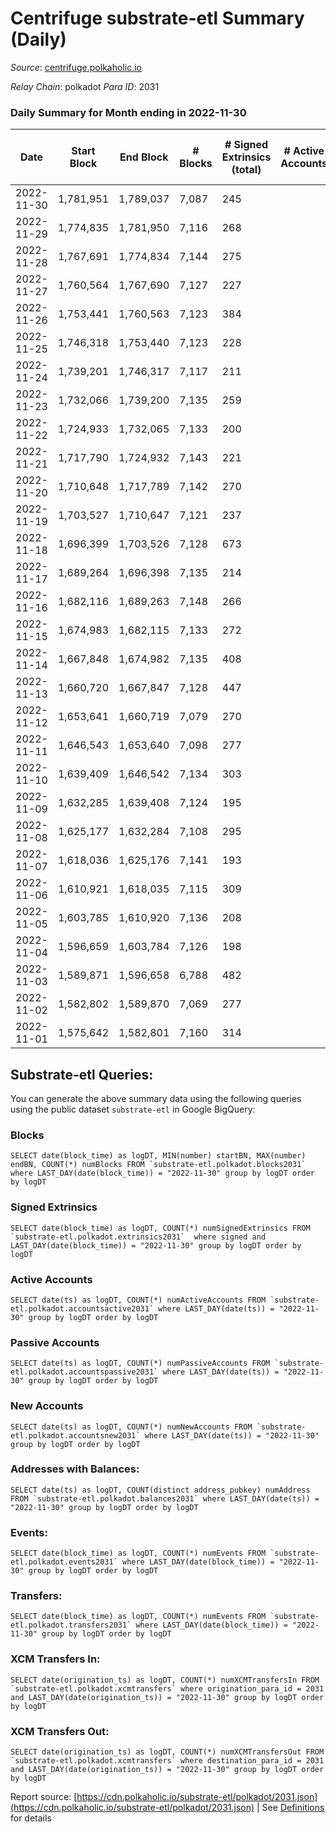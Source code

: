 # Centrifuge substrate-etl Summary (Daily)

_Source_: [centrifuge.polkaholic.io](https://centrifuge.polkaholic.io)

*Relay Chain*: polkadot
*Para ID*: 2031



### Daily Summary for Month ending in 2022-11-30


| Date | Start Block | End Block | # Blocks | # Signed Extrinsics (total) | # Active Accounts | # Passive | # New | # Addresses with Balances | # Events | # Transfers | # XCM Transfers In | # XCM Transfers Out | Issues | 
| ---- | ----------- | --------- | -------- | --------------------------- | ----------------- | --------- | ----- | ------------------------- | -------- | ----------- | ------------------ | ------------------- | ------ |
| 2022-11-30 | 1,781,951 | 1,789,037 | 7,087 | 245 |  |  |  | 43,649 | 16,015 | 205  |   |   |  |
| 2022-11-29 | 1,774,835 | 1,781,950 | 7,116 | 268 |  |  |  | 43,634 | 16,197 | 199  |   |   |  |
| 2022-11-28 | 1,767,691 | 1,774,834 | 7,144 | 275 |  |  |  | 43,614 | 16,284 | 215  |   |   |  |
| 2022-11-27 | 1,760,564 | 1,767,690 | 7,127 | 227 |  |  |  | 43,597 | 15,885 | 156  |   |   |  |
| 2022-11-26 | 1,753,441 | 1,760,563 | 7,123 | 384 |  |  |  | 43,589 | 17,008 | 319  |   |   |  |
| 2022-11-25 | 1,746,318 | 1,753,440 | 7,123 | 228 |  |  |  |  | 15,928 | 166  |   |   |  |
| 2022-11-24 | 1,739,201 | 1,746,317 | 7,117 | 211 |  |  |  | 43,557 | 15,759 | 122  |   |   |  |
| 2022-11-23 | 1,732,066 | 1,739,200 | 7,135 | 259 |  |  |  | 43,548 | 16,104 | 130  |   |   |  |
| 2022-11-22 | 1,724,933 | 1,732,065 | 7,133 | 200 |  |  |  | 43,541 | 15,726 | 138  |   |   |  |
| 2022-11-21 | 1,717,790 | 1,724,932 | 7,143 | 221 |  |  |  |  | 15,872 | 133  |   |   |  |
| 2022-11-20 | 1,710,648 | 1,717,789 | 7,142 | 270 |  |  |  |  | 16,238 | 203  |   |   |  |
| 2022-11-19 | 1,703,527 | 1,710,647 | 7,121 | 237 |  |  |  |  | 15,952 | 174  |   |   |  |
| 2022-11-18 | 1,696,399 | 1,703,526 | 7,128 | 673 |  |  |  | 43,506 | 19,054 | 382  |   |   |  |
| 2022-11-17 | 1,689,264 | 1,696,398 | 7,135 | 214 |  |  |  |  | 15,878 | 147  |   |   |  |
| 2022-11-16 | 1,682,116 | 1,689,263 | 7,148 | 266 |  |  |  |  | 16,330 | 194  |   |   |  |
| 2022-11-15 | 1,674,983 | 1,682,115 | 7,133 | 272 |  |  |  |  | 16,293 | 202  |   |   |  |
| 2022-11-14 | 1,667,848 | 1,674,982 | 7,135 | 408 |  |  |  | 43,433 | 17,288 | 287  |   |   |  |
| 2022-11-13 | 1,660,720 | 1,667,847 | 7,128 | 447 |  |  |  | 43,396 | 17,802 | 407  |   |   |  |
| 2022-11-12 | 1,653,641 | 1,660,719 | 7,079 | 270 |  |  |  |  | 16,273 | 234  |   |   |  |
| 2022-11-11 | 1,646,543 | 1,653,640 | 7,098 | 277 |  |  |  |  | 16,323 | 190  |   |   |  |
| 2022-11-10 | 1,639,409 | 1,646,542 | 7,134 | 303 |  |  |  | 43,300 | 16,445 | 194  |   |   |  |
| 2022-11-09 | 1,632,285 | 1,639,408 | 7,124 | 195 |  |  |  | 43,289 | 15,702 | 116  |   |   |  |
| 2022-11-08 | 1,625,177 | 1,632,284 | 7,108 | 295 |  |  |  |  | 16,359 | 179  |   |   |  |
| 2022-11-07 | 1,618,036 | 1,625,176 | 7,141 | 193 |  |  |  |  | 15,716 | 113  |   |   |  |
| 2022-11-06 | 1,610,921 | 1,618,035 | 7,115 | 309 |  |  |  |  | 16,441 | 174  |   |   |  |
| 2022-11-05 | 1,603,785 | 1,610,920 | 7,136 | 208 |  |  |  |  | 15,801 | 139  |   |   |  |
| 2022-11-04 | 1,596,659 | 1,603,784 | 7,126 | 198 |  |  |  | 43,241 | 15,727 | 144  |   |   |  |
| 2022-11-03 | 1,589,871 | 1,596,658 | 6,788 | 482 |  |  |  |  | 17,247 | 270  |   |   |  |
| 2022-11-02 | 1,582,802 | 1,589,870 | 7,069 | 277 |  |  |  | 43,209 | 16,154 | 167  |   |   |  |
| 2022-11-01 | 1,575,642 | 1,582,801 | 7,160 | 314 |  |  |  |  | 16,747 | 132  |   |   |  |

## Substrate-etl Queries:
You can generate the above summary data using the following queries using the public dataset `substrate-etl` in Google BigQuery:


### Blocks
```
SELECT date(block_time) as logDT, MIN(number) startBN, MAX(number) endBN, COUNT(*) numBlocks FROM `substrate-etl.polkadot.blocks2031`  where LAST_DAY(date(block_time)) = "2022-11-30" group by logDT order by logDT
```


### Signed Extrinsics
```
SELECT date(block_time) as logDT, COUNT(*) numSignedExtrinsics FROM `substrate-etl.polkadot.extrinsics2031`  where signed and LAST_DAY(date(block_time)) = "2022-11-30" group by logDT order by logDT
```


### Active Accounts
```
SELECT date(ts) as logDT, COUNT(*) numActiveAccounts FROM `substrate-etl.polkadot.accountsactive2031` where LAST_DAY(date(ts)) = "2022-11-30" group by logDT order by logDT
```


### Passive Accounts
```
SELECT date(ts) as logDT, COUNT(*) numPassiveAccounts FROM `substrate-etl.polkadot.accountspassive2031` where LAST_DAY(date(ts)) = "2022-11-30" group by logDT order by logDT
```


### New Accounts
```
SELECT date(ts) as logDT, COUNT(*) numNewAccounts FROM `substrate-etl.polkadot.accountsnew2031` where LAST_DAY(date(ts)) = "2022-11-30" group by logDT order by logDT
```


### Addresses with Balances:
```
SELECT date(ts) as logDT, COUNT(distinct address_pubkey) numAddress FROM `substrate-etl.polkadot.balances2031` where LAST_DAY(date(ts)) = "2022-11-30" group by logDT order by logDT
```


### Events:
```
SELECT date(block_time) as logDT, COUNT(*) numEvents FROM `substrate-etl.polkadot.events2031` where LAST_DAY(date(block_time)) = "2022-11-30" group by logDT order by logDT
```


### Transfers:
```
SELECT date(block_time) as logDT, COUNT(*) numEvents FROM `substrate-etl.polkadot.transfers2031` where LAST_DAY(date(block_time)) = "2022-11-30" group by logDT order by logDT
```


### XCM Transfers In:
```
SELECT date(origination_ts) as logDT, COUNT(*) numXCMTransfersIn FROM `substrate-etl.polkadot.xcmtransfers` where origination_para_id = 2031 and LAST_DAY(date(origination_ts)) = "2022-11-30" group by logDT order by logDT
```


### XCM Transfers Out:
```
SELECT date(origination_ts) as logDT, COUNT(*) numXCMTransfersOut FROM `substrate-etl.polkadot.xcmtransfers` where destination_para_id = 2031 and LAST_DAY(date(origination_ts)) = "2022-11-30" group by logDT order by logDT
```



Report source: [https://cdn.polkaholic.io/substrate-etl/polkadot/2031.json](https://cdn.polkaholic.io/substrate-etl/polkadot/2031.json) | See [Definitions](/DEFINITIONS.md) for details
